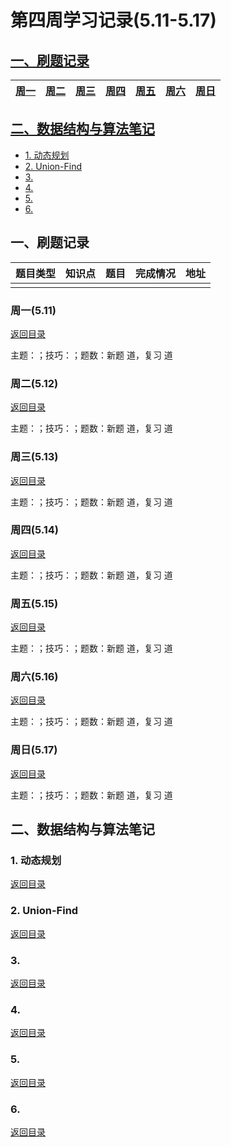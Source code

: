 # 第四周学习记录(5.11-5.17)

<span id ="0">
 
## [一、刷题记录](#1)

| [周一](#1.1)  |[周二](#1.2)  | [ 周三](#1.3) |[周四](#1.4) | [周五](#1.5) |[周六](#1.6) | [周日](#1.7) |
| :---: | :----: | :---: | :----: | :----: | :----: | :----: |



 
## [二、数据结构与算法笔记](#2)
  * [1. 动态规划](#2.1)
  * [2. Union-Find](#2.2)
  * [3. ](#2.3)
  * [4. ](#2.4)
  * [5. ](#2.5)
  * [6. ](#2.6)


<h2 id = "1">一、刷题记录</h2>


| 题目类型 | 知识点 | 题目 | 完成情况 | 地址 |
| --- | --- | --- | --- | --- |
|  |  |   |    | [](#) |



<h3 id = "1.1">周一(5.11)</h3>

[返回目录](#0)

主题：；技巧：；题数：新题 道，复习 道


<h3 id = "1.2">周二(5.12)</h3>

[返回目录](#0)

主题：；技巧：；题数：新题 道，复习 道





<h3 id = "1.3">周三(5.13)</h3>

[返回目录](#0)

主题：；技巧：；题数：新题 道，复习 道


<h3 id = "1.4">周四(5.14)</h3>

[返回目录](#0)

主题：；技巧：；题数：新题 道，复习 道








<h3 id = "1.5">周五(5.15)</h3>

[返回目录](#0)

主题：；技巧：；题数：新题 道，复习 道




<h3 id = "1.6">周六(5.16)</h3>

[返回目录](#0)

主题：；技巧：；题数：新题 道，复习 道




<h3 id = "1.7">周日(5.17)</h3>

[返回目录](#0)

主题：；技巧：；题数：新题 道，复习 道







<h2 id = "2">二、数据结构与算法笔记</h2>


<h3 id = "2.1">1. 动态规划</h3>

[返回目录](#0)




<h3 id = "2.2">2. Union-Find</h3>

[返回目录](#0)



<h3 id = "2.3">3. </h3>

[返回目录](#0)






<h3 id = "2.4">4. </h3>

[返回目录](#0)




<h3 id = "2.5">5. </h3>

[返回目录](#0)


<h3 id = "2.6">6. </h3>

[返回目录](#0)














